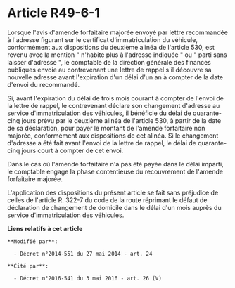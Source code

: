 # Article R49-6-1

Lorsque l'avis d'amende forfaitaire majorée envoyé par lettre recommandée à l'adresse figurant sur le certificat
d'immatriculation du véhicule, conformément aux dispositions du deuxième alinéa de l'article 530, est revenu avec la mention
" n'habite plus à l'adresse indiquée " ou " parti sans laisser d'adresse ", le  comptable de la direction générale des
finances publiques envoie au contrevenant une lettre de rappel s'il découvre sa nouvelle adresse avant l'expiration d'un
délai d'un an à compter de la date d'envoi du recommandé. 

Si, avant l'expiration du délai de trois mois courant à compter de l'envoi de la lettre de rappel, le contrevenant déclare
son changement d'adresse au service d'immatriculation des véhicules, il bénéficie du délai de quarante-cinq jours prévu par
le deuxième alinéa de l'article 530, à partir de la date de sa déclaration, pour payer le montant de l'amende forfaitaire non
majorée, conformément aux dispositions de cet alinéa. Si le changement d'adresse a été fait avant l'envoi de la lettre de
rappel, le délai de quarante-cinq jours court à compter de cet envoi. 

Dans le cas où l'amende forfaitaire n'a pas été payée dans le délai imparti, le comptable engage la phase contentieuse du
recouvrement de l'amende forfaitaire majorée. 

L'application des dispositions du présent article se fait sans préjudice de celles de l'article R. 322-7 du code de la route
réprimant le défaut de déclaration de changement de domicile dans le délai d'un mois auprès du service d'immatriculation des
véhicules.

**Liens relatifs à cet article**

	**Modifié par**:

	  - Décret n°2014-551 du 27 mai 2014 - art. 24

	**Cité par**:

	  - Décret n°2016-541 du 3 mai 2016 - art. 26 (V)
